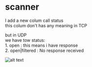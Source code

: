 # scanner

I add a new colum call status <br />
this colum don't has any meaning in TCP<br />

but in UDP<br />
  we have tow status:<br />
     1. open : this means i have response<br />
     2. open|filtered : No response received<br />

![alt text](https://raw.githubusercontent.com/0xf1f1/second/master/img/Screenshot%20from%202019-02-25%2010-56-00.png)


